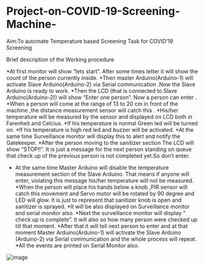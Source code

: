 # Project-on-COVID-19-Screening-Machine-
Aim:To automate Temperature based Screening Task for COVID’19 Screening

Brief description of the Working procedure

*At first monitor will show “lets start”. After some times letter it will show the count of the     person  currently inside.
*Then master Arduino(Arduino-1) will activate Slave Arduino(Arduino-2) via Serial communication .Now the Slave Arduino is ready to work. 
*Then the LCD (that is connected to Slave Arduino(Arduino-2)) will show “Enter one person”.   Now a person can enter .
*When a person will come at the range of 13 to 20 cm in front of the machine ,the distance measurement sensor will  catch this .
*His/her temperature will be measured by the sensor and displayed on LCD both in Farenheit and Celcius.
*If his temperature is normal Green led will be turned on.
*If his temperature is high red led and buzzer will be activated.
*At the same time Surveillance monitor will display this to alert and notify the Gatekeeper.
*After the person moving to the sanitizer section The LCD will show “STOP!!”. It is just a message   for the next person standing on queue that check up of the previous person is not completed yet.So don’t enter.
* At the same time Master Arduino will disable the temperature measurement section of the Slave Arduino. That means if anyone will  enter, violating this message his/her temperature will not be measured.
*When the  person will place his hands below a knob ,PIR sensor will catch this movement  and     Servo motor will be rotated by 90 degree and LED will glow. It is just to represent that sanitizer knob is open and sanitizer is sprayed.
*It will be also displayed on Surveillance monitor and serial monitor also.
*Next the surveillance monitor will display “ check up is complete”. It will also so how many person were checked up till that moment.
*After that it will tell next person to enter and at that moment Master Arduino(Arduino-1) will activate the Slave Arduino (Arduino-2) via Serial communication and the whole process will repeat.
*All the events are printed on Serial Monitor also.




![image](https://user-images.githubusercontent.com/81832778/122360152-ce0bca80-cf73-11eb-8479-7357b00a6b62.png)





